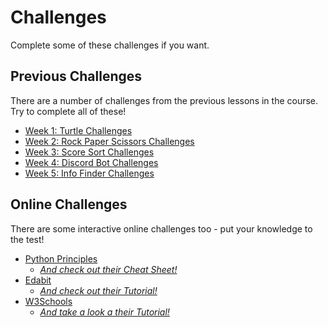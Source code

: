 # Challenges
Complete some of these challenges if you want.

## Previous Challenges
There are a number of challenges from the previous lessons in the course. Try to complete all of these!

- [Week 1: Turtle Challenges](../HelloPython/TurtleChallenges.md)
- [Week 2: Rock Paper Scissors Challenges](../BasicProgramming/RPSChallenges.md)
- [Week 3: Score Sort Challenges](../Collections/ScoreSortChallenges.md)
- [Week 4: Discord Bot Challenges](../DiscordBot/DiscordChallenges.md)
- [Week 5: Info Finder Challenges](../WebScraping/InfoFinderChallenges.md)

## Online Challenges
There are some interactive online challenges too - put your knowledge to the test!

- [Python Principles](https://pythonprinciples.com/challenges/)
    - [_And check out their Cheat Sheet!_](https://pythonprinciples.com/reference/)
- [Edabit](https://edabit.com/challenges/python3)
    - [_And check out their Tutorial!_](https://edabit.com/tutorial/python)
- [W3Schools](https://www.w3schools.com/python/exercise.asp?filename=exercise_syntax1)
    - [_And take a look a their Tutorial!_](https://www.w3schools.com/python/default.asp)
